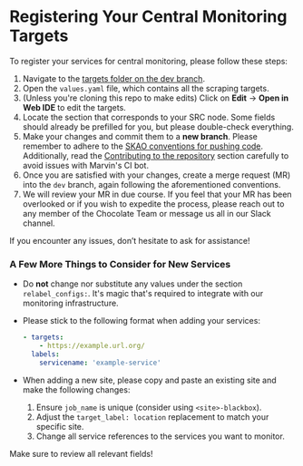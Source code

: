 # Registering Your Central Monitoring Targets

To register your services for central monitoring, please follow these steps:

1. Navigate to the [targets folder on the dev branch](https://gitlab.com/ska-telescope/src/deployments/chsrc/ska-src-chsrc-services-cd/-/tree/dev/apps/kube-prometheus-stack/overlays/dev/targets).
2. Open the `values.yaml` file, which contains all the scraping targets.
3. (Unless you're cloning this repo to make edits) Click on **Edit** &rarr; **Open in Web IDE** to edit the targets.
4. Locate the section that corresponds to your SRC node. Some fields should already be prefilled for you, but please double-check everything.
5. Make your changes and commit them to a **new branch**. Please remember to adhere to the [SKAO conventions for pushing code](https://developer.skatelescope.org/en/latest/howto/push_branch.html#push-code-branch). Additionally, read the [Contributing to the repository](repo.md) section carefully to avoid issues with Marvin's CI bot.
6. Once you are satisfied with your changes, create a merge request (MR) into the `dev` branch, again following the aforementioned conventions.
7. We will review your MR in due course. If you feel that your MR has been overlooked or if you wish to expedite the process, please reach out to any member of the Chocolate Team or message us all in our Slack channel.

If you encounter any issues, don’t hesitate to ask for assistance!

### A Few More Things to Consider for New Services
- Do **not** change nor substitute any values under the section `relabel_configs:`. It's magic that's required to integrate with our monitoring infrastructure.

- Please stick to the following format when adding your services:

    ```yaml
    - targets:
        - https://example.url.org/
      labels:
        servicename: 'example-service'
    ```

- When adding a new site, please copy and paste an existing site and make the following changes:

    1. Ensure `job_name` is unique (consider using `<site>-blackbox`).
    2. Adjust the `target_label: location` replacement to match your specific site.
    3. Change all service references to the services you want to monitor.
  
Make sure to review all relevant fields!
